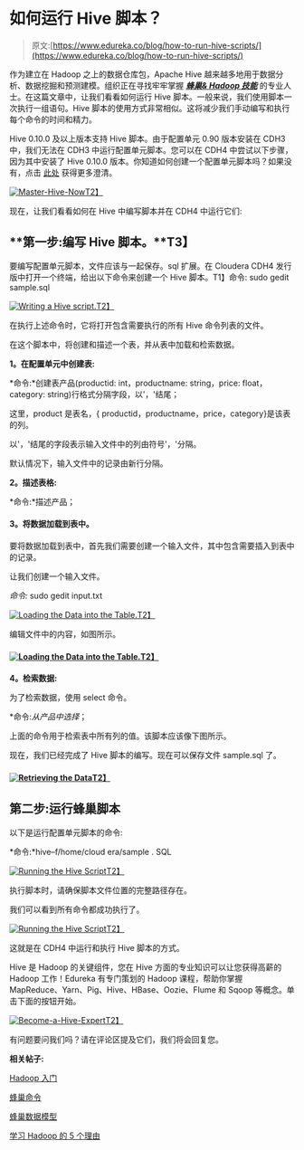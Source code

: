 # 如何运行 Hive 脚本？

> 原文:[https://www.edureka.co/blog/how-to-run-hive-scripts/](https://www.edureka.co/blog/how-to-run-hive-scripts/)

作为建立在 Hadoop 之上的数据仓库包，Apache Hive 越来越多地用于数据分析、数据挖掘和预测建模。组织正在寻找牢牢掌握 ***[蜂巢& Hadoop 技能](https://www.edureka.co/big-data-and-hadoop)*** 的专业人士。在这篇文章中，让我们看看如何运行 Hive 脚本。一般来说，我们使用脚本一次执行一组语句。Hive 脚本的使用方式非常相似。这将减少我们手动编写和执行每个命令的时间和精力。

Hive 0.10.0 及以上版本支持 Hive 脚本。由于配置单元 0.90 版本安装在 CDH3 中，我们无法在 CDH3 中运行配置单元脚本。您可以在 CDH4 中尝试以下步骤，因为其中安装了 Hive 0.10.0 版本。你知道如何创建一个配置单元脚本吗？如果没有，点击 [此处](https://www.edureka.co/blog/apache-hadoop-hive-script/) 获得更多澄清。

[![Master-Hive-Now](../Images/20750f70adc0bfff222ebd7e90ec857b.png)T2】](https://www.edureka.co/big-data-and-hadoop)

现在，让我们看看如何在 Hive 中编写脚本并在 CDH4 中运行它们:

## **第一步:编写 Hive 脚本。**T3】

要编写配置单元脚本，文件应该与一起保存。sql 扩展。在 Cloudera CDH4 发行版中打开一个终端，给出以下命令来创建一个 Hive 脚本。T1】命令: sudo gedit sample.sql

[![Writing a Hive script.](../Images/9864623b3e442314fbc0fce1777a1084.png "Writing a Hive script.")T2】](https://cdn.edureka.co/blog/wp-content/uploads/2014/01/01-1.png)

在执行上述命令时，它将打开包含需要执行的所有 Hive 命令列表的文件。

在这个脚本中，将创建和描述一个表，并从表中加载和检索数据。

**1。在配置单元中创建表:**

*命令:*创建表产品(productid: int，productname: string，price: float，category: string)行格式分隔字段，以'，'结尾；

这里，product 是表名，{ productid，productname，price，category}是该表的列。

以'，'结尾的字段表示输入文件中的列由符号'，'分隔。

默认情况下，输入文件中的记录由新行分隔。

**2。描述表格:**

*命令:*描述产品；

#### **3。将数据加载到表中。**

要将数据加载到表中，首先我们需要创建一个输入文件，其中包含需要插入到表中的记录。

让我们创建一个输入文件。

*命令:* sudo gedit input.txt

[![Loading the Data into the Table.](../Images/8d01e014f9ac7a429882dbd56d421b4f.png "Loading the Data into the Table.")T2】](https://cdn.edureka.co/blog/wp-content/uploads/2014/01/02-1.png)

编辑文件中的内容，如图所示。

#### [![Loading the Data into the Table.](../Images/e01bcebec8b99ed2cd8b878ad98203b5.png "Loading the Data into the Table.")T2】](https://cdn.edureka.co/blog/wp-content/uploads/2014/01/03-1.png)

**4。检索数据:**

为了检索数据，使用 select 命令。

*命令:*从产品中选择*；

上面的命令用于检索表中所有列的值。该脚本应该像下图所示。

现在，我们已经完成了 Hive 脚本的编写。现在可以保存文件 sample.sql 了。

#### [![ Retrieving the Data](../Images/274168548ace6aebc10c1de6a3eaed76.png " Retrieving the Data")T2】](https://cdn.edureka.co/blog/wp-content/uploads/2014/01/04-1.png)

## **第二步:运行蜂巢脚本**

以下是运行配置单元脚本的命令:

*命令:*hive–f/home/cloud era/sample . SQL

[![Running the Hive Script](../Images/1a86e27d39970bfb9d454319e03c51d6.png "Running the Hive Script")T2】](https://cdn.edureka.co/blog/wp-content/uploads/2014/01/05-1.png)

执行脚本时，请确保脚本文件位置的完整路径存在。

我们可以看到所有命令都成功执行了。

[![Running the Hive Script](../Images/c283171a174048642a413d554abe7be0.png "Running the Hive Script")T2】](https://cdn.edureka.co/blog/wp-content/uploads/2014/01/06-1.jpg)

这就是在 CDH4 中运行和执行 Hive 脚本的方式。

Hive 是 Hadoop 的关键组件，您在 Hive 方面的专业知识可以让您获得高薪的 Hadoop 工作！Edureka 有专门策划的 Hadoop 课程，帮助你掌握 MapReduce、Yarn、Pig、Hive、HBase、Oozie、Flume 和 Sqoop 等概念。单击下面的按钮开始。

[![Become-a-Hive-Expert](../Images/667a8fea4556f6582f3c580213776c42.png)T2】](https://www.edureka.co/big-data-and-hadoop)

有问题要问我们吗？请在评论区提及它们，我们将会回复您。

**相关帖子:**

[Hadoop 入门](https://www.edureka.co/big-data-and-hadoop)

[蜂巢命令](https://www.edureka.co/blog/hive-commands-with-examples "Hive Commands")

[蜂巢数据模型](https://www.edureka.co/blog/hive-data-models/ "Hive Data Models")

[学习 Hadoop 的 5 个理由](https://www.edureka.co/blog/5-reasons-to-learn-hadoop "5 Reasons to Learn Hadoop")